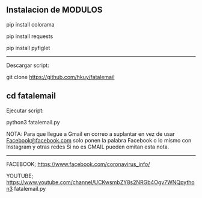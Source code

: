 Instalacion de MODULOS
------------------------
pip install colorama

pip install requests

pip install pyfiglet

----------------------
Descargar script:

git clone https://github.com/hkuy/fatalemail

cd fatalemail
--------------------------

Ejecutar script:

python3 fatalemail.py

NOTA: Para que llegue a Gmail en correo a suplantar en vez de usar
Facebook@facebook.com
solo ponen la palabra Facebook o lo mismo con Instagram y otras redes
Si no es GMAIL pueden omitan esta nota.


------------------------------------------------
FACEBOOK;
https://www.facebook.com/coronavirus_info/

YOUTUBE;
https://www.youtube.com/channel/UCKwsmbZY8s2NRGb4Ogv7WNQpython3 fatalemail.py

